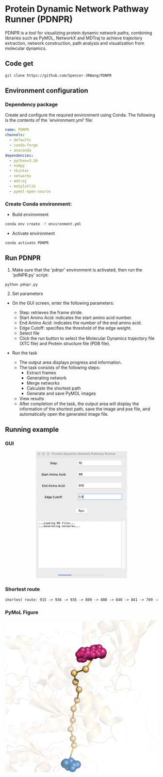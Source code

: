 # Protein Dynamic Network Pathway Runner (PDNPR)

PDNPR is a tool for visualizing protein dynamic network paths, combining libraries such as PyMOL, NetworkX and MDTraj to achieve trajectory extraction, network construction, path analysis and visualization from molecular dynamics.

## Code get
```sh
git clone https://github.com/Spencer-JRWang/PDNPR
```

## Environment configuration

### Dependency package
Create and configure the required environment using Conda. The following is the contents of the 'environment.yml' file:

```yaml
name: PDNPR
channels:
  - defaults
  - conda-forge
  - anaconda
dependencies:
  - python=3.10
  - numpy
  - tkinter
  - networkx
  - mdtraj
  - matplotlib
  - pymol-open-source
```


### Create Conda environment:
- Build environment
```sh
conda env create -f environment.yml
```

- Activate environment
```sh
conda activate PDNPR
```

## Run PDNPR
1. Make sure that the 'pdnpr' environment is activated, then run the 'pdNPR.py' script:

```sh
python pdnpr.py
```

2. Set parameters
- On the GUI screen, enter the following parameters:
  - Step: retrieves the frame stride.
  - Start Amino Acid: indicates the start amino acid number.
  - End Amino Acid: indicates the number of the end amino acid.
  - Edge Cutoff: specifies the threshold of the edge weight.
  - Select file
  - Click the run button to select the Molecular Dynamics trajectory file (XTC file) and Protein structure file (PDB file).

- Run the task
  - The output area displays progress and information. 
  - The task consists of the following steps:
    - Extract frames
    - Generating network
    - Merge networks
    - Calculate the shortest path
    - Generate and save PyMOL images
  - View results
  - After completion of the task, the output area will display the information of the shortest path, save the image and pse file, and automatically open the generated image file.

## Running example
### GUI
<p align="center">
  <img src="Example/Output/run.png" alt="Figure_run" width="300" />
</p>

### Shortest route
```txt
shortest route: 915 -> 936 -> 935 -> 809 -> 808 -> 840 -> 841 -> 709 -> 708 -> 747 -> 743 -> 88
```

### PyMoL Figure
<p align="center">
  <img src="Example/Output/pymol_fig.png" alt="Figure_mol" width="500" />
</p>
